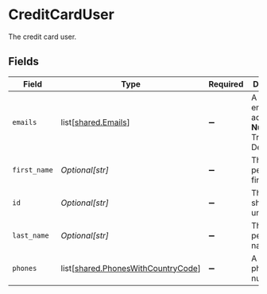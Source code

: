 # CreditCardUser

The credit card user.


## Fields

| Field                                                                                  | Type                                                                                   | Required                                                                               | Description                                                                            | Example                                                                                |
| -------------------------------------------------------------------------------------- | -------------------------------------------------------------------------------------- | -------------------------------------------------------------------------------------- | -------------------------------------------------------------------------------------- | -------------------------------------------------------------------------------------- |
| `emails`                                                                               | list[[shared.Emails](undefined/models/shared/emails.md)]                               | :heavy_minus_sign:                                                                     | A list of email addresses. **Nullable** for Transactions Details.                      |                                                                                        |
| `first_name`                                                                           | *Optional[str]*                                                                        | :heavy_minus_sign:                                                                     | The person's first name.                                                               | Charlotte                                                                              |
| `id`                                                                                   | *Optional[str]*                                                                        | :heavy_minus_sign:                                                                     | The shopper's unique ID.                                                               | b2vghjk2v4c5fgdh3jak                                                                   |
| `last_name`                                                                            | *Optional[str]*                                                                        | :heavy_minus_sign:                                                                     | The person's last name.                                                                | Charles                                                                                |
| `phones`                                                                               | list[[shared.PhonesWithCountryCode](undefined/models/shared/phoneswithcountrycode.md)] | :heavy_minus_sign:                                                                     | A list of phone numbers.                                                               |                                                                                        |